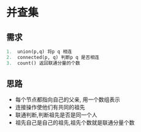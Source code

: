 # 并查集

## 需求
```python
1.  union(p,q) 将p q 相连
2.  connected(p, q) 判断p q 是否相连
3.  count() 返回联通分量的个数
```

## 思路
- 每个节点都指向自己的父亲, 用一个数组表示
- 连接操作使他们有共同的祖先
- 联通判断,判断祖先是否是同一个人
- 祖先自己是自己的祖先,祖先个数就是联通分量个数

```python
```
